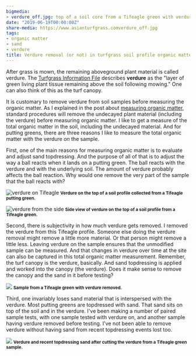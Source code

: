 ```yaml
---
bigmedia:
- verdure_off.jpg: top of a soil core from a Tifeagle green with verdure removed
date: "2019-06-19T00:00:00Z"
share-media: https://www.asianturfgrass.comverdure_off.jpg
tags:
- organic matter
- sand
- verdure
title: Verdure removal (or not) in turfgrass soil profile organic matter tests
---
```


After grass is mown, the remaining aboveground plant material is called verdure. The [Turfgrass Information File](http://tic.msu.edu/tgif) describes **verdure** as the "layer of green living plant tissue remaining above the soil following mowing." One can also think of this as the turf canopy. 

It is customary to remove verdure from soil samples before measuring the organic matter. As I explained in the post about [measuring organic matter](https://www.asianturfgrass.com/2019-06-10-measuring-organic-matter/), standard procedures will remove the undecayed plant material (including the verdure) before measuring organic matter. I like to get a measure of the total organic matter in the soil, including the undecayed material. And for putting greens, there are three reasons I like to measure the total organic matter with the verdure *on* the sample.

First, one of the main reasons for measuring organic matter is to evaluate and adjust sand topdressing. And the purpose of all of that is to adjust the way a ball reacts when it lands on a putting green. The ball reacts with the verdure and with the underlying soil. The amount of verdure probably affects the ball reaction. Why would one remove the very part of the sample that the ball reacts with? 

![verdure on Tifeagle](verdure_on.jpg)
<small><strong>Verdure on the top of a soil profile collected from a Tifeagle putting green.</strong></small>

![verdure from the side](verdure_side.jpg)
<small><strong>Side view of verdure on the top of a soil profile from a Tifeagle green.</strong></small>

Second, there is subjectivity in how much verdure gets removed. I removed the verdure from this Tifeagle profile. Someone else doing the verdure removal might remove a little more material. Or that person might remove a little less. Leaving verdure on the sample ensures that the unmodified sample can be measured. And that changes in verdure over time at the site can also be captured in this total organic matter measurement. Remember, the turf canopy is the verdure, basically. And sand topdressing is applied and worked into the canopy (the verdure). Does it make sense to remove the canopy and the sand in it before testing?

![](verdure_off.jpg)
<small><strong>Sample from a Tifeagle green with verdure removed.</strong></small>

Third, one invariably loses sand material that is interspersed with the verdure. Most putting greens are topdressed with sand. That sand sits on top of the soil and in the verdure. I've been making a number of paired sample tests, with one sample tested with verdure on, and another sample having verdure removed before testing. I've not been able to remove verdure without having sand from recent topdressing events lost too.

![](verdure_sand.jpg)
<small><strong>Verdure and recent topdressing sand after cutting the verdure from a Tifeagle green sample.</strong></small>









